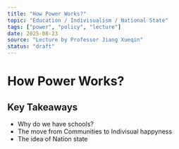 ```yaml
---
title: "How Power Works?"
topic: "Education / Indivisualism / National State"
tags: ["power", "policy", "lecture"]
date: 2025-08-23
source: "Lecture by Professor Jiang Xueqin"
status: "draft"
---
```


# How Power Works?

## Key Takeaways
- Why do we have schools?
- The move from Communities to Indivisual happyness
- The idea of Nation state
